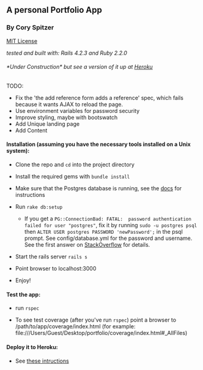 ## A personal Portfolio App
### By Cory Spitzer

[MIT License](http://opensource.org/licenses/MIT)

*tested and built with: Rails 4.2.3 and Ruby 2.2.0*

###### \*Under Construction\* but see a version of it up at [Heroku](http://www.coryspitzer.com/)

TODO:
 * Fix the 'the add reference form adds a reference' spec, which fails because
   it wants AJAX to reload the page.
 * Use environment variables for password security
 * Improve styling, maybe with bootswatch
 * Add Unique landing page
 * Add Content

#### Installation (assuming you have the necessary tools installed on a Unix system):

  * Clone the repo and `cd` into the project directory

  * Install the required gems with `bundle install`

  * Make sure that the Postgres database is running, see the [docs](http://www.postgresql.org/docs/9.3/static/server-start.html) for instructions

  * Run `rake db:setup`
    * If you get a `PG::ConnectionBad: FATAL:  password authentication failed for user "postgres"`, fix it by running `sudo -u postgres psql` then `ALTER USER postgres PASSWORD 'newPassword';` in the psql prompt. See config/database.yml for the password and username. See the first answer on [StackOverflow](http://stackoverflow.com/questions/7695962/postgresql-password-authentication-failed-for-user-postgres) for details.

  * Start the rails server `rails s`

  * Point browser to localhost:3000

  * Enjoy!


#### Test the app:

  * run `rspec`

  * To see test coverage (after you've run `rspec`) point a browser to /path/to/app/coverage/index.html (for example: file:///Users/Guest/Desktop/portfolio/coverage/index.html#_AllFiles)

#### Deploy it to Heroku:

  * See [these intructions](devcenter.heroku.com/articles/getting-started-with-rails4#local-workstation-setup)
